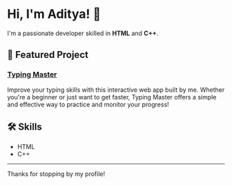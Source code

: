 # Hi, I'm Aditya! 👋

I'm a passionate developer skilled in **HTML** and **C++**.

## 🚀 Featured Project

### [Typing Master](https://etherealaditya.github.io/Typing-Master-/)
Improve your typing skills with this interactive web app built by me. Whether you're a beginner or just want to get faster, Typing Master offers a simple and effective way to practice and monitor your progress!

## 🛠️ Skills

- HTML
- C++

<!-- Optionally add GitHub stats or social links here -->

---

Thanks for stopping by my profile!
